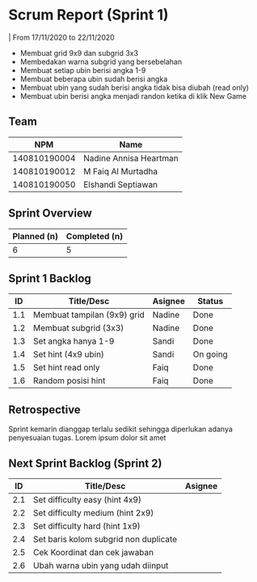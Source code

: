 # Scrum Report (Sprint 1)

| From 17/11/2020 to 22/11/2020

- Membuat grid 9x9 dan subgrid 3x3
- Membedakan warna subgrid yang bersebelahan
- Membuat setiap ubin berisi angka 1-9
- Membuat beberapa ubin sudah berisi angka
- Membuat ubin yang sudah berisi angka tidak bisa diubah (read only)
- Membuat ubin berisi angka menjadi randon ketika di klik New Game

## Team

| NPM          | Name                   |
| ------------ | ---------------------- |
| 140810190004 | Nadine Annisa Heartman |
| 140810190012 | M Faiq Al Murtadha     |
| 140810190050 | Elshandi Septiawan     |

## Sprint Overview

| Planned (n) | Completed (n) |
| ----------- | ------------- |
| 6           | 5             |

## Sprint 1 Backlog

| ID  | Title/Desc                  | Asignee | Status   |
| --- | --------------------------- | ------- | -------- |
| 1.1 | Membuat tampilan (9x9) grid | Nadine  | Done     |
| 1.2 | Membuat subgrid (3x3)       | Nadine  | Done     |
| 1.3 | Set angka hanya 1-9         | Sandi   | Done     |
| 1.4 | Set hint (4x9 ubin)         | Sandi   | On going |
| 1.5 | Set hint read only          | Faiq    | Done     |
| 1.6 | Random posisi hint          | Faiq    | Done     |

## Retrospective

Sprint kemarin dianggap terlalu sedikit sehingga diperlukan adanya penyesuaian tugas. Lorem ipsum dolor sit amet

## Next Sprint Backlog (Sprint 2)

| ID  | Title/Desc                            | Asignee |
| --- | ------------------------------------- | ------- |
| 2.1 | Set difficulty easy (hint 4x9)        |         |
| 2.2 | Set difficulty medium (hint 2x9)      |         |
| 2.3 | Set difficulty hard (hint 1x9)        |         |
| 2.4 | Set baris kolom subgrid non duplicate |         |
| 2.5 | Cek Koordinat dan cek jawaban         |         |
| 2.6 | Ubah warna ubin yang udah diinput     |         |
